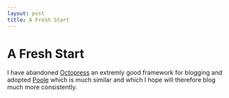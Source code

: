 ```yaml
---
layout: post
title: A Fresh Start
---
```


# A Fresh Start

I have abandoned [Octopress](http://octopress.org/) an extremly good framework for blogging and adopted [Poole](http://getpoole.com/) which is much similar and which I hope will therefore blog much more consistently.



